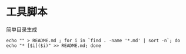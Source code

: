 # 工具脚本

简单目录生成
```
echo "" > README.md ; for i in `find . -name '*.md' | sort -n`; do  echo "* [$i]($i)" >> README.md; done
```
